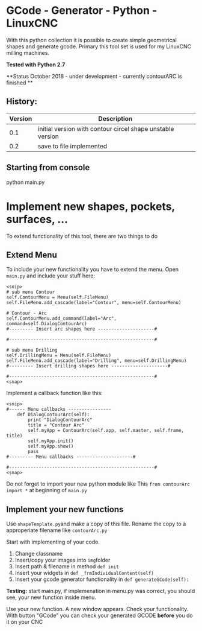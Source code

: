 # GCode - Generator - Python - LinuxCNC

With this python collection it is possible to create simple geometrical shapes and generate gcode.
Primary this tool set is used for my LinuxCNC milling machines.

**Tested with Python 2.7**

**Status October 2018 - under development - currently contourARC is finished **


## History:
| Version | Description |
|---------|----------------------------------------------------|
|0.1 | initial version with contour circel shape unstable version |
|0.2 | save to file implemented |

## Starting from console
python main.py



# Implement new shapes, pockets, surfaces, ...
To extend functionality of this tool, there are two things to do

## Extend Menu
To include your new functionality you have to extend the menu.
Open `main.py` and include your stuff here:


```
<snip>
# sub menu Contour
self.ContourMenu = Menu(self.FileMenu)
self.FileMenu.add_cascade(label="Contour", menu=self.ContourMenu)

# Contour - Arc
self.ContourMenu.add_command(label="Arc", command=self.DialogContourArc)
#--------- Insert arc shapes here ---------------------#

#------------------------------------------------------#

# sub menu Drilling
self.DrillingMenu = Menu(self.FileMenu)
self.FileMenu.add_cascade(label="Drilling", menu=self.DrillingMenu)
#--------- Insert drilling shapes here ---------------------#

#------------------------------------------------------#
<snap>
```

Implement a callback function like this:

```
<snip>
#------ Menu callbacks ----------------
    def DialogContourArc(self):
        print "DialogContourArc"
        title = "Contour Arc"
        self.myApp = ContourArc(self.app, self.master, self.frame, title)
        self.myApp.init()
        self.myApp.show()
        pass
#--------- Menu callbacks ---------------------#

#------------------------------------------------------#
<snap>
```

Do not forget to import your new python module like This `from contourArc import *` at beginning of `main.py`

## Implement your new functions
Use `shapeTemplate.py`and make a copy of this file. Rename the copy to a approperiate filename like `contourArc.py`

Start with implementing of your code.

1. Change classname
2. Insert/copy your images into `img`folder
3. Insert path & filename in method `def init`
4. Insert your widgets in `def _frmIndividualContent(self)`
5. Insert your gcode generator functionality in `def generateGCode(self):`

**Testing:**
start main.py, if implemenation in menu.py was correct, you should see, your new
function inside menu.

Use your new function. A new window appears. Check your functionality.
With button "GCode" you can check your generated GCODE **before** you do it on your CNC
